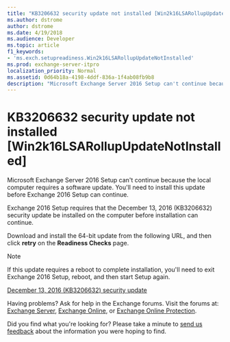 ```yaml
---
title: "KB3206632 security update not installed [Win2k16LSARollupUpdateNotInstalled]"
ms.author: dstrome
author: dstrome
ms.date: 4/19/2018
ms.audience: Developer
ms.topic: article
f1_keywords:
- 'ms.exch.setupreadiness.Win2k16LSARollupUpdateNotInstalled'
ms.prod: exchange-server-itpro
localization_priority: Normal
ms.assetid: 0d64b18a-4198-4ddf-836a-1f4ab08fb9b8
description: "Microsoft Exchange Server 2016 Setup can't continue because the local computer requires a software update. You'll need to install this update before Exchange 2016 Setup can continue."
---
```


# KB3206632 security update not installed [Win2k16LSARollupUpdateNotInstalled]

Microsoft Exchange Server 2016 Setup can't continue because the local computer requires a software update. You'll need to install this update before Exchange 2016 Setup can continue.
  
Exchange 2016 Setup requires that the December 13, 2016 (KB3206632) security update be installed on the computer before installation can continue.
  
Download and install the 64-bit update from the following URL, and then click **retry** on the **Readiness Checks** page. 
  
> [!NOTE]
> If this update requires a reboot to complete installation, you'll need to exit Exchange 2016 Setup, reboot, and then start Setup again. 
  
[December 13, 2016 (KB3206632) security update](https://go.microsoft.com/fwlink/p/?linkid=837748)
  
Having problems? Ask for help in the Exchange forums. Visit the forums at: [Exchange Server](https://go.microsoft.com/fwlink/p/?linkId=60612), [Exchange Online](https://go.microsoft.com/fwlink/p/?linkId=267542), or [Exchange Online Protection](https://go.microsoft.com/fwlink/p/?linkId=285351).
  
Did you find what you're looking for? Please take a minute to [send us feedback](mailto:ExchangeHelpFeedback@microsoft.com&subject=Exchange%202016%20help%20feedback&Body=Thanks%20for%20taking%20the%20time%20to%20send%20us%20feedback!%20We%20strive%20to%20respond%20to%20every%20message%20we%20receive,%20even%20though%20it%20might%20take%20us%20a%20while.%20Let%20us%20know%20what%20you%20think%20about%20Exchange%20content:%20What%20are%20we%20doing%20right%3F%20How%20can%20we%20make%20help%20better%3F%0APlease%20note%20that%20we're%20unable%20to%20respond%20to%20requests%20for%20support%20submitted%20via%20this%20email%20address.%20If%20you%20need%20help,%20please%20contact%20Exchange%20Server%20support%20at%20http://go.microsoft.com/fwlink/p/%3FLinkId=402506.%0AThanks!%0AThe%20Exchange%20Server%20Content%20Publishing%20team) about the information you were hoping to find. 
  

